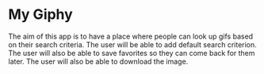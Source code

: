 # My Giphy

The aim of this app is to have a place where people can look up gifs based on their search criteria. The user will be able to add default search criterion. The user will also be able to save favorites so they can come back for them later. The user will also be able to download the image.
